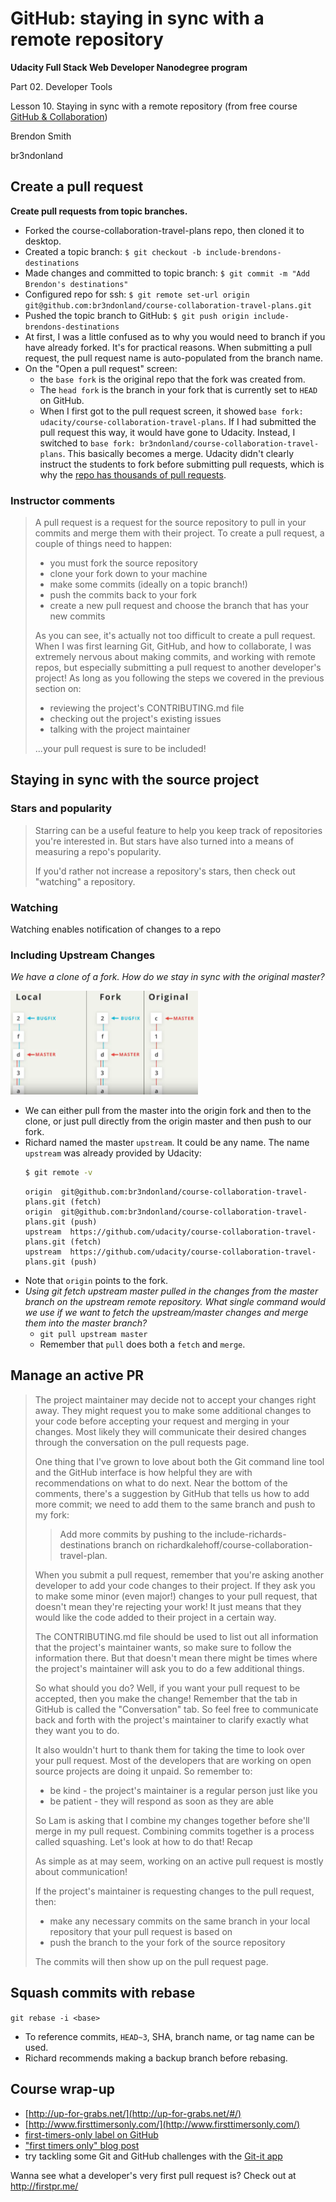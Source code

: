# GitHub: staying in sync with a remote repository

**Udacity Full Stack Web Developer Nanodegree program**

Part 02. Developer Tools

Lesson 10. Staying in sync with a remote repository (from free course [GitHub & Collaboration](https://www.udacity.com/course/github-collaboration--ud456))

Brendon Smith

br3ndonland


## Create a pull request

**Create pull requests from topic branches.**

* Forked the course-collaboration-travel-plans repo, then cloned it to desktop. 
* Created a topic branch: `$ git checkout -b include-brendons-destinations`
* Made changes and committed to topic branch: `$ git commit -m "Add Brendon's destinations"`
* Configured repo for ssh: `$ git remote set-url origin git@github.com:br3ndonland/course-collaboration-travel-plans.git`
* Pushed the topic branch to GitHub: `$ git push origin include-brendons-destinations`
* At first, I was a little confused as to why you would need to branch if you have already forked. It's for practical reasons. When submitting a pull request, the pull request name is auto-populated from the branch name.
* On the "Open a pull request" screen:
  - the `base fork` is the original repo that the fork was created from. 
  - The `head fork` is the branch in your fork that is currently set to `HEAD` on GitHub. 
  - When I first got to the pull request screen, it showed `base fork: udacity/course-collaboration-travel-plans`. If I had submitted the pull request this way, it would have gone to Udacity. Instead, I switched to `base fork: br3ndonland/course-collaboration-travel-plans`. This basically becomes a merge. Udacity didn't clearly instruct the students to fork before submitting pull requests, which is why the [repo has thousands of pull requests](https://github.com/udacity/course-collaboration-travel-plans/pulls).


### Instructor comments

>   A pull request is a request for the source repository to pull in your commits and merge them with their project. To create a pull request, a couple of things need to happen:
> 
>   * you must fork the source repository
>   * clone your fork down to your machine
>   * make some commits (ideally on a topic branch!)
>   * push the commits back to your fork
>   * create a new pull request and choose the branch that has your new commits
>
>   As you can see, it's actually not too difficult to create a pull request. When I was first learning Git, GitHub, and how to collaborate, I was extremely nervous about making commits, and working with remote repos, but especially submitting a pull request to another developer's project! As long as you following the steps we covered in the previous section on:
> 
>   * reviewing the project's CONTRIBUTING.md file
>   * checking out the project's existing issues
>   * talking with the project maintainer
> 
>   ...your pull request is sure to be included!


## Staying in sync with the source project

### Stars and popularity

> Starring can be a useful feature to help you keep track of repositories you're interested in. But stars have also turned into a means of measuring a repo's popularity.
> 
> If you'd rather not increase a repository's stars, then check out "watching" a repository.


### Watching

Watching enables notification of changes to a repo


### Including Upstream Changes

*We have a clone of a fork. How do we stay in sync with the original master?*

<img src="img/fsnd02_10-github-pr-screenshot01.png" width="300px">

* We can either pull from the master into the origin fork and then to the clone, or just pull directly from the origin master and then push to our fork.
* Richard named the master `upstream`. It could be any name. The name `upstream` was already provided by Udacity:
  ```bash
  $ git remote -v
  ```
  ```
  origin  git@github.com:br3ndonland/course-collaboration-travel-plans.git (fetch)
  origin  git@github.com:br3ndonland/course-collaboration-travel-plans.git (push)
  upstream  https://github.com/udacity/course-collaboration-travel-plans.git (fetch)
  upstream  https://github.com/udacity/course-collaboration-travel-plans.git (push)
  ```
* Note that `origin` points to the fork.
* *Using git fetch upstream master pulled in the changes from the master branch on the upstream remote repository. What single command would we use if we want to fetch the upstream/master changes and merge them into the master branch?*
  - `git pull upstream master`
  - Remember that `pull` does both a `fetch` and `merge`.


## Manage an active PR

> The project maintainer may decide not to accept your changes right away. They might request you to make some additional changes to your code before accepting your request and merging in your changes. Most likely they will communicate their desired changes through the conversation on the pull requests page.
> 
> 
> One thing that I've grown to love about both the Git command line tool and the GitHub interface is how helpful they are with recommendations on what to do next. Near the bottom of the comments, there's a suggestion by GitHub that tells us how to add more commit; we need to add them to the same branch and push to my fork:
> 
>   > Add more commits by pushing to the include-richards-destinations branch on richardkalehoff/course-collaboration-travel-plan.
> 
> When you submit a pull request, remember that you're asking another developer to add your code changes to their project. If they ask you to make some minor (even major!) changes to your pull request, that doesn't mean they're rejecting your work! It just means that they would like the code added to their project in a certain way.
> 
> The CONTRIBUTING.md file should be used to list out all information that the project's maintainer wants, so make sure to follow the information there. But that doesn't mean there might be times where the project's maintainer will ask you to do a few additional things.
> 
> So what should you do? Well, if you want your pull request to be accepted, then you make the change! Remember that the tab in GitHub is called the "Conversation" tab. So feel free to communicate back and forth with the project's maintainer to clarify exactly what they want you to do.
> 
> It also wouldn't hurt to thank them for taking the time to look over your pull request. Most of the developers that are working on open source projects are doing it unpaid. So remember to:
> 
> * be kind - the project's maintainer is a regular person just like you
> * be patient - they will respond as soon as they are able
> 
> So Lam is asking that I combine my changes together before she'll merge in my pull request. Combining commits together is a process called squashing. Let's look at how to do that!
> Recap
> 
> As simple as at may seem, working on an active pull request is mostly about communication!
> 
> If the project's maintainer is requesting changes to the pull request, then:
> 
> * make any necessary commits on the same branch in your local repository that your pull request is based on
> * push the branch to the your fork of the source repository
> 
> The commits will then show up on the pull request page.
> 

## Squash commits with rebase

`git rebase -i <base>`

* To reference commits, `HEAD~3`, SHA, branch name, or tag name can be used.
* Richard recommends making a backup branch before rebasing.


## Course wrap-up

* [http://up-for-grabs.net/](http://up-for-grabs.net/#/)
* [http://www.firsttimersonly.com/](http://www.firsttimersonly.com/)
* [first-timers-only label on GitHub](https://github.com/search?utf8=%E2%9C%93&q=label%3Afirst-timers-only+is%3Aopen&type=Issues&ref=searchresults)
* ["first timers only" blog post](https://medium.com/@kentcdodds/first-timers-only-78281ea47455)
* try tackling some Git and GitHub challenges with the [Git-it app](https://github.com/jlord/git-it-electron)

Wanna see what a developer's very first pull request is? Check out at http://firstpr.me/

